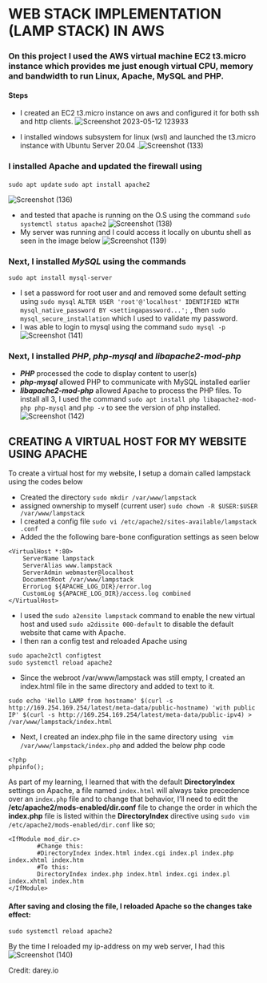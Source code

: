 # WEB STACK IMPLEMENTATION (LAMP STACK) IN AWS
### On this project I used the AWS virtual machine EC2 t3.micro instance which provides me just enough virtual CPU, memory and bandwidth to run Linux, Apache, MySQL and PHP.

#### Steps
- I created an EC2 t3.micro instance on aws and configured it for both ssh and http clients. ![Screenshot 2023-05-12 123933](https://github.com/Mhoet/devops-pbl/assets/81827857/de511684-48bb-4872-ada2-763fc70bb829)

- I installed windows subsystem for linux (wsl) and launched the t3.micro instance with Ubuntu Server 20.04 .![Screenshot (133)](https://github.com/Mhoet/devops-pbl/assets/81827857/f19b8118-46d7-4fde-865a-960a3189b242)

 ### I installed **Apache** and updated the firewall using 
```sudo apt update```
```sudo apt install apache2```

![Screenshot (136)](https://github.com/Mhoet/devops-pbl/assets/81827857/7ee8c00d-be52-452c-84f1-be0547de854c)
- and tested that apache is running on the O.S using the command ```sudo systemctl status apache2```
![Screenshot (138)](https://github.com/Mhoet/devops-pbl/assets/81827857/23875d3f-dff3-4d74-b215-1a1dae0e4698)
- My server was running and I could access it locally on ubuntu shell as seen in the image below ![Screenshot (139)](https://github.com/Mhoet/devops-pbl/assets/81827857/87fb6dc8-5e95-437c-8ce9-f77f00252389)
 ### Next, I installed ***MySQL*** using the commands
 ```sudo apt install mysql-server```
- I set a password for root user and and removed some default setting using ```sudo mysql```
 ```ALTER USER 'root'@'localhost' IDENTIFIED WITH mysql_native_password BY <settingapassword...';``` , 
 then ```sudo mysql_secure_installation``` which I used to validate my password. 
 - I was able to login to mysql using the command ```sudo mysql -p```  ![Screenshot (141)](https://github.com/Mhoet/devops-pbl/assets/81827857/27fcf909-4042-4b03-9212-17b95a7cfdcd)
 
  ### Next, I installed ***PHP***, ***php-mysql***  and ***libapache2-mod-php*** 
  - ***PHP*** processed the code to display content to user(s)
  -  ***php-mysql***  allowed PHP to communicate with MySQL installed earlier 
  - ***libapache2-mod-php*** allowed Apache to process the PHP files.
  To install all 3, I used the command ```sudo apt install php libapache2-mod-php php-mysql``` and ```php -v``` to see the version of php installed.
  ![Screenshot (142)](https://github.com/Mhoet/devops-pbl/assets/81827857/2f000d96-1706-4d4d-8f01-77865ed3bbc9)
  
## CREATING A VIRTUAL HOST FOR MY WEBSITE USING APACHE 

To create a virtual host for my website, I setup a domain called lampstack using the codes below
- Created the directory ```sudo mkdir /var/www/lampstack ```
- assigned ownership to myself (current user) ```sudo chown -R $USER:$USER /var/www/lampstack ```
- I created a config file ```sudo vi /etc/apache2/sites-available/lampstack .conf```
- Added the the following bare-bone configuration settings as seen below
```
<VirtualHost *:80>
    ServerName lampstack 
    ServerAlias www.lampstack 
    ServerAdmin webmaster@localhost
    DocumentRoot /var/www/lampstack 
    ErrorLog ${APACHE_LOG_DIR}/error.log
    CustomLog ${APACHE_LOG_DIR}/access.log combined
</VirtualHost>
```
- I used the ```sudo a2ensite lampstack``` command to enable the new virtual host and used ```sudo a2dissite 000-default``` to disable the default website that came with Apache.
- I then ran a config test and reloaded Apache using
```
sudo apache2ctl configtest
sudo systemctl reload apache2
```
- Since the webroot /var/www/lampstack was still empty, I created an index.html file in the same directory and added to text to it. 
 ```
sudo echo 'Hello LAMP from hostname' $(curl -s http://169.254.169.254/latest/meta-data/public-hostname) 'with public IP' $(curl -s http://169.254.169.254/latest/meta-data/public-ipv4) > /var/www/lampstack/index.html
```
- Next, I created an index.php file in the same directory using ```
vim /var/www/lampstack/index.php``` and added the below php code 
```
<?php
phpinfo();
```
As part of my learning, I learned that with the default **DirectoryIndex** settings on Apache, a file named `index.html` will always take precedence over an `index.php` file and to change that behavior, I’ll need to edit the **/etc/apache2/mods-enabled/dir.conf** file to change the order in which the **index.php** file is listed within the **DirectoryIndex** directive using 
```sudo vim /etc/apache2/mods-enabled/dir.conf``` like so;
```
<IfModule mod_dir.c>
        #Change this:
        #DirectoryIndex index.html index.cgi index.pl index.php index.xhtml index.htm
        #To this:
        DirectoryIndex index.php index.html index.cgi index.pl index.xhtml index.htm
</IfModule>
```
#### After saving and closing the file, I reloaded Apache so the changes take effect:
```sudo systemctl reload apache2```

By the time I reloaded my ip-address on my web server, I had this 
![Screenshot (140)](https://github.com/Mhoet/devops-pbl/assets/81827857/c1ae1d3c-e7c1-437d-ad3f-526195f27ec8)

Credit: darey.io

